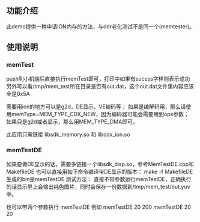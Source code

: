## 功能介绍
此demo提供一种申请ION内存的方法，与ddr老化测试不是同一个(memtester)。

## 使用说明

### memTest
push到小机端后直接执行memTest即可，打印中如果有sucess字样则表示成功
另外可以看/tmp/mem_test所在目录是否有out.dat，这个out.dat文件里内容应该全是0x5A

需要用ion的地方可以是g2d，DE显示，VE编码等；
如果是编解码用，那么请使用memType=MEM_TYPE_CDX_NEW，因为编码器可能会需要用到ops参数；
如果只是g2d或者显示，那么用MEM_TYPE_DMA即可。

此应用只需链接 libsdk_memory.so 和 libcdx_ion.so


### memTestDE
如果要做DE显示的话，需要多链接一个libsdk_disp.so，参考MemTestDE.cpp和MakefileDE
也可以直接用如下命令编译带DE显示的版本：
make -f MakefileDE
生成的bin是memTestDE
测试方法：
直接不带参数运行memTestDE，正确执行的话显示屏上会输出纯色图片，同时会保存一份数据到/tmp/mem_test/out.yuv中。

也可以带两个参数执行
memTestDE <y> <uv>
例如
memTestDE 20 200
memTestDE 20 20

